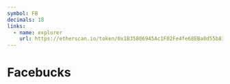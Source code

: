 ```yaml
---
symbol: FB
decimals: 18
links:
  - name: explorer
    url: https://etherscan.io/token/0x1B35806945Ac1F02Fe4fe68EBa0d55b8104aa603
---
```


# Facebucks
